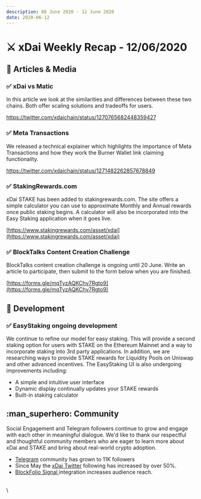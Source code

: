 ```yaml
---
description: 06 June 2020 - 12 June 2020
date: 2020-06-12
---
```


# ⚔️ xDai Weekly Recap - 12/06/2020

## :newspaper: Articles & Media

### ✅ xDai vs Matic

In this article we look at the similarities and differences between these two chains. Both offer scaling solutions and tradeoffs for users.

https://twitter.com/xdaichain/status/1270765682448359427

### ✅ Meta Transactions

We released a technical explainer which highlights the importance of Meta Transactions and how they work the Burner Wallet link claiming  functionality.

https://twitter.com/xdaichain/status/1271482262857678849

### ✅ StakingRewards.com

xDai STAKE has been added to stakingrewards.com. The site offers a simple calculator you can use to approximate Monthly and Annual rewards once public staking begins. A calculator will also be incorporated into the Easy Staking application when it goes live.

[https://www.stakingrewards.com/asset/xdai](https://www.stakingrewards.com/asset/xdai)

### ✅ BlockTalks Content Creation Challenge

BlockTalks content creation challenge is ongoing until 20 June. Write an article to participate, then submit to the form below when you are finished.

[https://forms.gle/mqTyzAQKChv7Rgto9](https://forms.gle/mqTyzAQKChv7Rgto9)

## :office: Development

### ✅ EasyStaking ongoing development

We continue to refine our model for easy staking. This will provide a second staking option for users with STAKE on the Ethereum Mainnet and a way to incorporate staking into 3rd party applications. In addition, we are researching ways to provide STAKE rewards for Liquidity Pools on Uniswap and other advanced incentives.  The EasyStaking UI is also undergoing improvements including:

* A simple and intuitive user interface
* Dynamic display continually updates your STAKE rewards
* Built-in staking calculator

## :man\_superhero: Community

Social Engagement and Telegram followers continue to grow and engage with each other in meaningful dialogue. We'd like to thank our respectful and thoughtful community members who are eager to learn more about xDai and STAKE and bring about real-world crypto adoption.

* [Telegram](https://t.me/xdaistable) community has grown to 11K followers
* Since May the [xDai Twitter](https://twitter.com/xdaichain) following has increased by over 50%.
* [BlockFolio Signal ](https://blockfolio.com/coin/STAKE\_3)integration increases audience reach.

\
\
